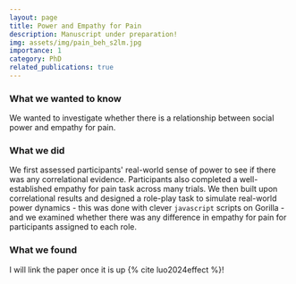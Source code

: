 ```yaml
---
layout: page
title: Power and Empathy for Pain
description: Manuscript under preparation!
img: assets/img/pain_beh_s2lm.jpg
importance: 1
category: PhD
related_publications: true
---
```

### What we wanted to know
We wanted to investigate whether there is a relationship between social power and empathy for pain.
### What we did
We first assessed participants' real-world sense of power to see if there was any correlational evidence. Participants also completed a well-established empathy for pain task across many trials. We then built upon correlational results and designed a role-play task to simulate real-world power dynamics - this was done with clever `javascript` scripts on Gorilla - and we examined whether there was any difference in empathy for pain for participants assigned to each role.

### What we found
I will link the paper once it is up {% cite luo2024effect %}!